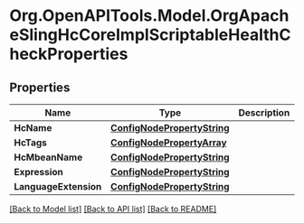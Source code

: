 # Org.OpenAPITools.Model.OrgApacheSlingHcCoreImplScriptableHealthCheckProperties
## Properties

Name | Type | Description | Notes
------------ | ------------- | ------------- | -------------
**HcName** | [**ConfigNodePropertyString**](ConfigNodePropertyString.md) |  | [optional] 
**HcTags** | [**ConfigNodePropertyArray**](ConfigNodePropertyArray.md) |  | [optional] 
**HcMbeanName** | [**ConfigNodePropertyString**](ConfigNodePropertyString.md) |  | [optional] 
**Expression** | [**ConfigNodePropertyString**](ConfigNodePropertyString.md) |  | [optional] 
**LanguageExtension** | [**ConfigNodePropertyString**](ConfigNodePropertyString.md) |  | [optional] 

[[Back to Model list]](../README.md#documentation-for-models) [[Back to API list]](../README.md#documentation-for-api-endpoints) [[Back to README]](../README.md)

